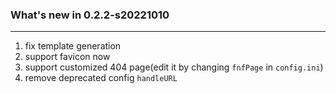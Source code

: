 ### What's new in 0.2.2-s20221010
***

1. fix template generation
2. support favicon now
3. support customized 404 page(edit it by changing `fnfPage` in `config.ini`)
4. remove deprecated config `handleURL`
